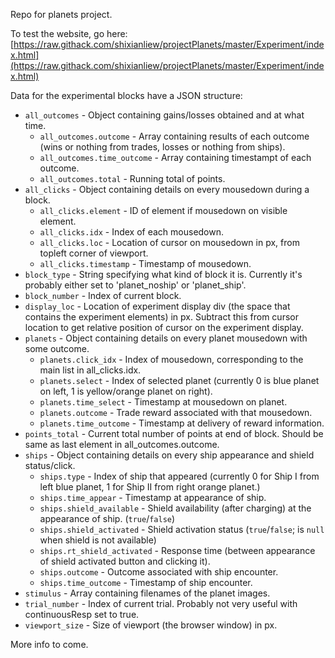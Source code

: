 Repo for planets project.

To test the website, go here: [https://raw.githack.com/shixianliew/projectPlanets/master/Experiment/index.html](https://raw.githack.com/shixianliew/projectPlanets/master/Experiment/index.html)

Data for the experimental blocks have a JSON structure:

- `all_outcomes` -  Object containing gains/losses obtained and at what time.
  - `all_outcomes.outcome` - Array containing results of each outcome (wins or nothing from trades, losses or nothing
    from ships).
  - `all_outcomes.time_outcome` - Array containing timestampt of each outcome.
  - `all_outcomes.total` - Running total of points.
- `all_clicks` - Object containing details on every mousedown during a block.
  - `all_clicks.element` - ID of element if mousedown on visible element.
  - `all_clicks.idx` - Index of each mousedown. 
  - `all_clicks.loc` - Location of cursor on mousedown in px, from topleft corner of viewport.
  - `all_clicks.timestamp` - Timestamp of mousedown.
- `block_type` - String specifying what kind of block it is. Currently it's probably either set to 'planet_noship' or
  'planet_ship'.
- `block_number` - Index of current block.
- `display_loc` - Location of experiment display div (the space that contains the experiment elements) in px. Subtract this from cursor location to get relative position of
  cursor on the experiment display.
- `planets` - Object containing details on every planet mousedown with some outcome.
  - `planets.click_idx` - Index of mousedown, corresponding to the main list in all_clicks.idx.
  - `planets.select` - Index of selected planet (currently 0 is blue planet on left, 1 is yellow/orange planet on right).
  - `planets.time_select` - Timestamp at mousedown on planet.
  - `planets.outcome` - Trade reward associated with that mousedown.
  - `planets.time_outcome` - Timestamp at delivery of reward information.
- `points_total` - Current total number of points at end of block. Should be same as last element in all_outcomes.outcome.
- `ships` - Object containing details on every ship appearance and shield status/click.
  - `ships.type` - Index of ship that appeared (currently 0 for Ship I from left blue planet, 1 for Ship II from right
    orange planet.)	
  - `ships.time_appear` - Timestamp at appearance of ship.
  - `ships.shield_available` - Shield availability (after charging) at the appearance of ship. (`true`/`false`)
  - `ships.shield_activated` - Shield activation status (`true`/`false`; is `null` when shield is not available)
  - `ships.rt_shield_activated` - Response time (between appearance of shield activated button and clicking it).
  - `ships.outcome` - Outcome associated with ship encounter.
  - `ships.time_outcome` - Timestamp of ship encounter.
- `stimulus` - Array containing filenames of the planet images.
- `trial_number` - Index of current trial. Probably not very useful with continuousResp set to true.
- `viewport_size` - Size of viewport (the browser window) in px.

More info to come.
